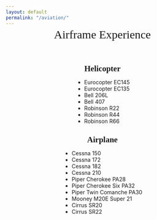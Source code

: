 ```yaml
---
layout: default
permalink: "/aviation/"
---
```


<div style="text-align: center; margin-top: -10px;margin-bottom: 60px;">
  <span style="display: block; font-size: 30px; font-family: Monaco, 'Bitstream Vera Sans Mono', 'Lucida Console', Terminal;">Airframe Experience</span>
</div>

<style>
  h2 {
    margin-bottom: 10px;
    text-align: center;
    font-family: Monaco, 'Bitstream Vera Sans Mono', 'Lucida Console', Terminal;
  }
  .description {
    font-size: 18px;
    text-align: justify;
    margin-top: 0px;
    font-family: Monaco, 'Bitstream Vera Sans Mono', 'Lucida Console', Terminal;
  }

  figure {
    text-align: center;
  }
  .centered-list {
    text-align: center;
  }
  .centered-list li {
    display: block;
  }
  .container:first-child {
    margin-bottom: -10px;
  }
</style>

<figure class="container">
  <h2 style="margin: 0px;">Helicopter</h2>
  <ul style="list-style-type: disc; text-align: left; display: inline-block;">
    <li>Eurocopter EC145</li>
    <li>Eurocopter EC135</li>
    <li>Bell 206L</li>
    <li>Bell 407</li>
    <li>Robinson R22</li>
    <li>Robinson R44</li>
    <li>Robinson R66</li>

  </ul>
</figure>

<figure class="container">
  <h2 style="margin: 0px;">Airplane</h2>
  <ul style="list-style-type: disc; text-align: left; display: inline-block;">
    <li>Cessna 150</li>
    <li>Cessna 172</li>
    <li>Cessna 182</li>
    <li>Cessna 210</li>
    <li>Piper Cherokee PA28</li>
    <li>Piper Cherokee Six PA32</li>
    <li>Piper Twin Comanche PA30</li>
    <li>Mooney M20E Super 21</li>
    <li>Cirrus SR20</li>
    <li>Cirrus SR22</li>

  </ul>
</figure>
